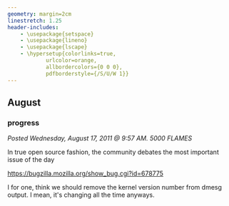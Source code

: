 ```yaml
---
geometry: margin=2cm
linestretch: 1.25
header-includes:
    - \usepackage{setspace}
    - \usepackage{lineno}
    - \usepackage{lscape}
    - \hypersetup{colorlinks=true,
            urlcolor=orange,
            allbordercolors={0 0 0},
            pdfborderstyle={/S/U/W 1}}
---
```

## August
### progress

[//p137]: # (https://web.archive.org/web/20151026124809/http://linuxhaters.blogspot.com/2011/08/progress.html)

*Posted Wednesday, August 17, 2011 @ 9:57 AM. 5000 FLAMES*

In true open source fashion, the community debates the most important issue of the day

https://bugzilla.mozilla.org/show_bug.cgi?id=678775

I for one, think we should remove the kernel version number from dmesg output. I
mean, it's changing all the time anyways.
